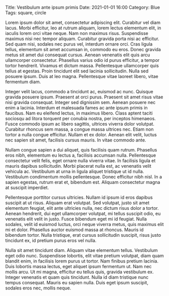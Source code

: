 Title: Vestibulum ante ipsum primis
Date: 2021-01-01 16:00
Category: Blue
Tags: square, circle

Lorem ipsum dolor sit amet, consectetur adipiscing elit. Curabitur vel diam lacus. Morbi efficitur, leo at rutrum aliquam, lorem lectus elementum elit, in iaculis lorem orci vitae neque. Nam non maximus risus. Suspendisse maximus nisi nec tempor aliquam. Curabitur gravida porta nisi ac efficitur. Sed quam nisi, sodales nec purus vel, interdum ornare orci. Cras ligula tellus, elementum sit amet accumsan in, commodo eu eros. Donec gravida metus sit amet dui consequat cursus. Aenean venenatis elit quis arcu ullamcorper consectetur. Phasellus varius odio id purus efficitur, a tempor tortor hendrerit. Vivamus et dictum massa. Pellentesque ullamcorper quis tellus at egestas. Proin tincidunt elit sed lacinia sollicitudin. Nulla sed posuere ipsum. Duis at leo magna. Pellentesque vitae laoreet libero, vitae fermentum diam.

Integer velit lacus, commodo a tincidunt ac, euismod ac nunc. Quisque gravida posuere ipsum. Praesent at orci purus. Praesent sit amet risus vitae nisi gravida consequat. Integer sed dignissim sem. Aenean posuere nec enim a lacinia. Interdum et malesuada fames ac ante ipsum primis in faucibus. Nam eu eleifend lectus, in maximus libero. Class aptent taciti sociosqu ad litora torquent per conubia nostra, per inceptos himenaeos. Fusce commodo ipsum ac libero sagittis, ultrices viverra dolor volutpat. Curabitur rhoncus sem massa, a congue massa ultrices nec. Etiam non tortor a nulla congue efficitur. Nullam et ex dolor. Aenean elit velit, luctus nec sapien sit amet, facilisis cursus mauris. In vitae commodo ante.

Nullam congue sapien a dui aliquet, quis facilisis quam rutrum. Phasellus eros nibh, elementum eu lectus a, facilisis accumsan nulla. Pellentesque consectetur velit felis, eget ornare nulla viverra vitae. In facilisis ligula et mauris dapibus sollicitudin. Morbi placerat nulla est, ac venenatis velit vehicula ac. Vestibulum at urna in ligula aliquet tristique ut id nulla. Vestibulum condimentum mollis pellentesque. Donec efficitur nibh nisl. In a sapien egestas, rutrum erat et, bibendum est. Aliquam consectetur magna at suscipit imperdiet.

Pellentesque porttitor cursus ultricies. Nullam id ipsum id eros dapibus suscipit at ut risus. Aliquam erat volutpat. Sed volutpat, justo sit amet elementum feugiat, elit ante ultricies nulla, nec dictum risus dolor a tortor. Aenean hendrerit, dui eget ullamcorper volutpat, mi tellus suscipit odio, eu venenatis elit velit in justo. Fusce bibendum eget mi id feugiat. Nulla sodales, velit id euismod luctus, orci neque viverra metus, quis maximus elit mi et dolor. Phasellus auctor euismod massa at rhoncus. Mauris id bibendum tortor. Nulla tristique, erat cursus sollicitudin suscipit, risus justo tincidunt ex, id pretium purus eros vel nulla.

Nulla sit amet tincidunt diam. Aliquam vitae elementum tellus. Vestibulum eget odio nunc. Suspendisse lobortis, elit vitae pretium volutpat, diam quam blandit enim, in facilisis lorem purus ut tortor. Nam finibus pretium lacinia. Duis lobortis massa lectus, eget aliquet ipsum fermentum ut. Nam nec mollis arcu. Ut mi magna, efficitur eu tellus quis, gravida vestibulum ex. Integer venenatis et quam quis tincidunt. Nulla id diam tristique nunc tempus consequat. Mauris eu sapien nulla. Duis eget ipsum suscipit, sodales eros nec, mollis neque. 